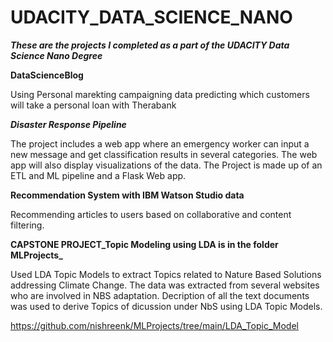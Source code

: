 # UDACITY_DATA_SCIENCE_NANO

**_These are the projects I completed as a part of the UDACITY Data Science Nano Degree_**

**DataScienceBlog**

Using Personal marekting campaigning data predicting which customers will take a personal loan with Therabank




**_Disaster Response Pipeline_**

The project includes a web app where an emergency worker can input a new message and get classification results in several categories. The web app will also display visualizations of the data. The Project is made up of an ETL and ML pipeline and a Flask Web app.

**Recommendation System with IBM Watson Studio data**

Recommending articles to users based on collaborative and content filtering.


**CAPSTONE PROJECT_Topic Modeling using LDA is in the folder MLProjects_**

Used LDA Topic Models to extract Topics related to Nature Based Solutions addressing Climate Change. The data was extracted from several websites who are involved in NBS adaptation. Decription of all the text documents was used to derive Topics of dicussion under NbS using LDA Topic Models.

https://github.com/nishreenk/MLProjects/tree/main/LDA_Topic_Model
